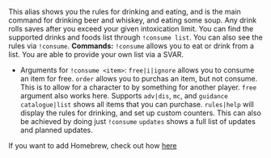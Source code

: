 This alias shows you the rules for drinking and eating, and is the main command for drinking beer and whiskey, and eating some soup. 
Any drink rolls saves after you exceed your given intoxication limit. You can find the supported drinks and foods list through `!consume list`. You can also see the rules via `!consume`. 
**Commands:**
`!consume` allows you to eat or drink from a list. You are able to provide your own list via a SVAR. 
- Arguments for `!consume <item>`:
	`free|i|ignore` allows you to consume an item for free. 
	`order` allows you to purchas an item, but not consume. This is to allow for a character to by something for another player. `free` argument also works here. 
	Supports `adv|dis`, `mc`, and `guidance`
`catalogue|list` shows all items that you can purchase. 
`rules|help` will display the rules for drinking, and set up custom counters. This can also be achieved by doing just `!consume`
`updates` shows a full list of updates and planned updates.

If you want to add Homebrew, check out how [here](https://github.com/Adalbar3333/Drinking-Eating-and-Intoxication/blob/main/Example%20Homebrew%20Consume.md)